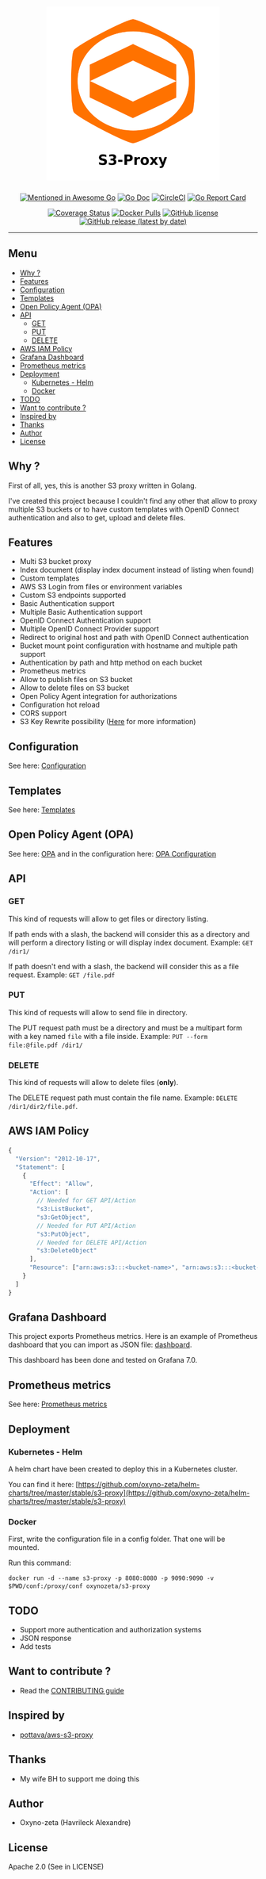 <h1 align="center"><img width="350" height="350" src="https://raw.githubusercontent.com/oxyno-zeta/s3-proxy/master/docs/logo/logo.png" /></h1>

<p align="center">
  <a href="https://github.com/avelino/awesome-go" rel="noopener noreferer" target="_blank"><img src="https://awesome.re/mentioned-badge.svg" alt="Mentioned in Awesome Go" /></a>
  <a href="http://godoc.org/github.com/oxyno-zeta/s3-proxy" rel="noopener noreferer" target="_blank"><img src="https://img.shields.io/badge/godoc-reference-blue.svg" alt="Go Doc" /></a>
  <a href="https://circleci.com/gh/oxyno-zeta/s3-proxy" rel="noopener noreferer" target="_blank"><img src="https://circleci.com/gh/oxyno-zeta/s3-proxy.svg?style=svg" alt="CircleCI" /></a>
  <a href="https://goreportcard.com/report/github.com/oxyno-zeta/s3-proxy" rel="noopener noreferer" target="_blank"><img src="https://goreportcard.com/badge/github.com/oxyno-zeta/s3-proxy" alt="Go Report Card" /></a>
</p>
<p align="center">
  <a href="https://coveralls.io/github/oxyno-zeta/s3-proxy?branch=master" rel="noopener noreferer" target="_blank"><img src="https://coveralls.io/repos/github/oxyno-zeta/s3-proxy/badge.svg?branch=master" alt="Coverage Status" /></a>
  <a href="https://hub.docker.com/r/oxynozeta/s3-proxy" rel="noopener noreferer" target="_blank"><img src="https://img.shields.io/docker/pulls/oxynozeta/s3-proxy.svg" alt="Docker Pulls" /></a>
  <a href="https://github.com/oxyno-zeta/s3-proxy/blob/master/LICENSE" rel="noopener noreferer" target="_blank"><img src="https://img.shields.io/github/license/oxyno-zeta/s3-proxy" alt="GitHub license" /></a>
  <a href="https://github.com/oxyno-zeta/s3-proxy/releases" rel="noopener noreferer" target="_blank"><img src="https://img.shields.io/github/v/release/oxyno-zeta/s3-proxy" alt="GitHub release (latest by date)" /></a>
</p>

---

## Menu

- [Why ?](#why-)
- [Features](#features)
- [Configuration](#configuration)
- [Templates](#templates)
- [Open Policy Agent (OPA)](#open-policy-agent-opa)
- [API](#api)
  - [GET](#get)
  - [PUT](#put)
  - [DELETE](#delete)
- [AWS IAM Policy](#aws-iam-policy)
- [Grafana Dashboard](#grafana-dashboard)
- [Prometheus metrics](#prometheus-metrics)
- [Deployment](#deployment)
  - [Kubernetes - Helm](#kubernetes---helm)
  - [Docker](#docker)
- [TODO](#todo)
- [Want to contribute ?](#want-to-contribute-)
- [Inspired by](#inspired-by)
- [Thanks](#thanks)
- [Author](#author)
- [License](#license)

## Why ?

First of all, yes, this is another S3 proxy written in Golang.

I've created this project because I couldn't find any other that allow to proxy multiple S3 buckets or to have custom templates with OpenID Connect authentication and also to get, upload and delete files.

## Features

- Multi S3 bucket proxy
- Index document (display index document instead of listing when found)
- Custom templates
- AWS S3 Login from files or environment variables
- Custom S3 endpoints supported
- Basic Authentication support
- Multiple Basic Authentication support
- OpenID Connect Authentication support
- Multiple OpenID Connect Provider support
- Redirect to original host and path with OpenID Connect authentication
- Bucket mount point configuration with hostname and multiple path support
- Authentication by path and http method on each bucket
- Prometheus metrics
- Allow to publish files on S3 bucket
- Allow to delete files on S3 bucket
- Open Policy Agent integration for authorizations
- Configuration hot reload
- CORS support
- S3 Key Rewrite possibility ([Here](./docs/key-rewrite.md) for more information)

## Configuration

See here: [Configuration](./docs/configuration.md)

## Templates

See here: [Templates](./docs/templates.md)

## Open Policy Agent (OPA)

See here: [OPA](./docs/opa.md) and in the configuration here: [OPA Configuration](./docs/configuration.md#opaserverauthorization)

## API

### GET

This kind of requests will allow to get files or directory listing.

If path ends with a slash, the backend will consider this as a directory and will perform a directory listing or will display index document.
Example: `GET /dir1/`

If path doesn't end with a slash, the backend will consider this as a file request. Example: `GET /file.pdf`

### PUT

This kind of requests will allow to send file in directory.

The PUT request path must be a directory and must be a multipart form with a key named `file` with a file inside.
Example: `PUT --form file:@file.pdf /dir1/`

### DELETE

This kind of requests will allow to delete files (**only**).

The DELETE request path must contain the file name. Example: `DELETE /dir1/dir2/file.pdf`.

## AWS IAM Policy

```js
{
  "Version": "2012-10-17",
  "Statement": [
    {
      "Effect": "Allow",
      "Action": [
        // Needed for GET API/Action
        "s3:ListBucket",
        "s3:GetObject",
        // Needed for PUT API/Action
        "s3:PutObject",
        // Needed for DELETE API/Action
        "s3:DeleteObject"
      ],
      "Resource": ["arn:aws:s3:::<bucket-name>", "arn:aws:s3:::<bucket-name>/*"]
    }
  ]
}
```

## Grafana Dashboard

This project exports Prometheus metrics. Here is an example of Prometheus dashboard that you can import as JSON file: [dashboard](docs/s3-proxy-dashboard.json).

This dashboard has been done and tested on Grafana 7.0.

## Prometheus metrics

See here: [Prometheus metrics](./docs/metrics.md)

## Deployment

### Kubernetes - Helm

A helm chart have been created to deploy this in a Kubernetes cluster.

You can find it here: [https://github.com/oxyno-zeta/helm-charts/tree/master/stable/s3-proxy](https://github.com/oxyno-zeta/helm-charts/tree/master/stable/s3-proxy)

### Docker

First, write the configuration file in a config folder. That one will be mounted.

Run this command:

```shell
docker run -d --name s3-proxy -p 8080:8080 -p 9090:9090 -v $PWD/conf:/proxy/conf oxynozeta/s3-proxy
```

## TODO

- Support more authentication and authorization systems
- JSON response
- Add tests

## Want to contribute ?

- Read the [CONTRIBUTING guide](./CONTRIBUTING.md)

## Inspired by

- [pottava/aws-s3-proxy](https://github.com/pottava/aws-s3-proxy)

## Thanks

- My wife BH to support me doing this

## Author

- Oxyno-zeta (Havrileck Alexandre)

## License

Apache 2.0 (See in LICENSE)
